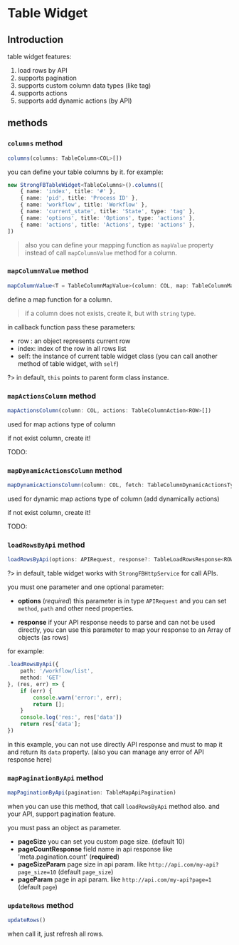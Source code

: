 # Table Widget

## Introduction

table widget features:

1. load rows by API
2. supports pagination
3. supports custom column data types (like tag)
4. supports actions
5. supports add dynamic actions (by API)


## methods

### `columns` method

```ts
columns(columns: TableColumn<COL>[])
```

you can define your table columns by it.
for example:
```ts
new StrongFBTableWidget<TableColumns>().columns([
    { name: 'index', title: '#' },
    { name: 'pid', title: 'Process ID' },
    { name: 'workflow', title: 'Workflow' },
    { name: 'current_state', title: 'State', type: 'tag' },
    { name: 'options', title: 'Options', type: 'actions' },
    { name: 'actions', title: 'Actions', type: 'actions' },
])
```

> also you can define your mapping function as `mapValue` property instead of call `mapColumnValue` method for a column.

### `mapColumnValue` method

```ts
mapColumnValue<T = TableColumnMapValue>(column: COL, map: TableColumnMapValue<T>)
```

define a map function for a column.

> if a column does not exists, create it, but with `string` type.

in callback function pass these parameters:

- row : an object represents current row
- index: index of the row in all rows list
- self: the instance of current table widget class (you can call another method of table widget, with `self`)

?> in default, `this` points to parent form class instance.

### `mapActionsColumn` method

```ts
mapActionsColumn(column: COL, actions: TableColumnAction<ROW>[])
```

used for map actions type of column

if not exist column, create it!

TODO:

### `mapDynamicActionsColumn` method

```ts
mapDynamicActionsColumn(column: COL, fetch: TableColumnDynamicActionsType<ROW>)
```
used for dynamic map actions type of column (add dynamically actions)

if not exist column, create it!


TODO:

### `loadRowsByApi` method

```ts
loadRowsByApi(options: APIRequest, response?: TableLoadRowsResponse<ROW>)
```

?> in default, table widget works with `StrongFBHttpService` for call APIs.

you must one parameter and one optional parameter:

- **options** (*required*) this parameter is in type `APIRequest` and you can set `method`, `path` and other need properties.

- **response** if your API response needs to parse and can not be used directly, you can use this parameter to map your response to an Array of objects (as rows)

for example:

```ts
.loadRowsByApi({
    path: '/workflow/list',
    method: 'GET'
}, (res, err) => {
    if (err) {
        console.warn('error:', err);
        return [];
    }
    console.log('res:', res['data'])
    return res['data'];
})
```
in this example, you can not use directly API response and must to map it and return its `data` property. (also you can manage any error of API response here)


### `mapPaginationByApi` method

```ts
mapPaginationByApi(pagination: TableMapApiPagination)
```

when you can use this method, that call `loadRowsByApi` method also. 
and your API, support pagination feature.

you must pass an object as parameter. 


- **pageSize** you can set you custom page size. (default 10)
- **pageCountResponse** field name in api response like 'meta.pagination.count' (**required**)
- **pageSizeParam** page size in api param. like `http://api.com/my-api?page_size=10` (default `page_size`)
- **pageParam** page in api param. like `http://api.com/my-api?page=1` (default `page`)


### `updateRows` method

```ts
updateRows()
```

when call it, just refresh all rows.




